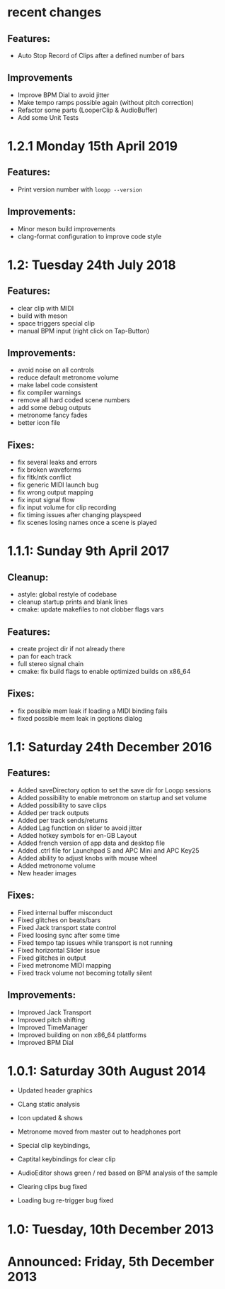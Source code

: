 # recent changes

## Features:

* Auto Stop Record of Clips after a defined number of bars

## Improvements

* Improve BPM Dial to avoid jitter
* Make tempo ramps possible again (without pitch correction)
* Refactor some parts (LooperClip & AudioBuffer)
* Add some Unit Tests

# 1.2.1 Monday 15th April 2019

## Features:

* Print version number with `loopp --version`

## Improvements:

* Minor meson build improvements
* clang-format configuration to improve code style

# 1.2: Tuesday 24th July 2018

## Features:
* clear clip with MIDI
* build with meson
* space triggers special clip
* manual BPM input (right click on Tap-Button)

## Improvements:
* avoid noise on all controls
* reduce default metronome volume
* make label code consistent
* fix compiler warnings
* remove all hard coded scene numbers
* add some debug outputs
* metronome fancy fades
* better icon file

## Fixes:
* fix several leaks and errors
* fix broken waveforms
* fix fltk/ntk conflict
* fix generic MIDI launch bug
* fix wrong output mapping
* fix input signal flow
* fix input volume for clip recording
* fix timing issues after changing playspeed
* fix scenes losing names once a scene is played

# 1.1.1: Sunday 9th April 2017
## Cleanup:
* astyle: global restyle of codebase
* cleanup startup prints and blank lines
* cmake: update makefiles to not clobber flags vars

## Features:
* create project dir if not already there
* pan for each track
* full stereo signal chain
* cmake: fix build flags to enable optimized builds on x86_64

## Fixes:
* fix possible mem leak if loading a MIDI binding fails
* fixed possible mem leak in goptions dialog

# 1.1: Saturday 24th December 2016
## Features:
* Added saveDirectory option to set the save dir for Loopp sessions
* Added possibility to enable metronom on startup and set volume
* Added possibility to save clips
* Added per track outputs
* Added per track sends/returns
* Added Lag function on slider to avoid jitter
* Added hotkey symbols for en-GB Layout
* Added french version of app data and desktop file
* Added .ctrl file for Launchpad S and APC Mini and APC Key25
* Added ability to adjust knobs with mouse wheel
* Added metronome volume
* New header images

## Fixes:
* Fixed internal buffer misconduct
* Fixed glitches on beats/bars
* Fixed Jack transport state control
* Fixed loosing sync after some time
* Fixed tempo tap issues while transport is not running
* Fixed horizontal Slider issue
* Fixed glitches in output
* Fixed metronome MIDI mapping
* Fixed track volume not becoming totally silent

## Improvements:
* Improved Jack Transport 
* Improved pitch shifting
* Improved TimeManager
* Improved building on non x86_64 plattforms
* Improved BPM Dial

# 1.0.1: Saturday 30th August 2014

* Updated header graphics
* CLang static analysis
* Icon updated & shows

* Metronome moved from master out to headphones port
* Special clip keybindings,
* Captital keybindings for clear clip

* AudioEditor shows green / red based on BPM analysis of the sample 
* Clearing clips bug fixed
* Loading bug re-trigger bug fixed

# 1.0: Tuesday, 10th December 2013

# Announced: Friday, 5th December 2013
